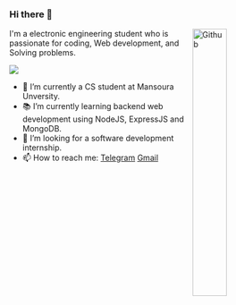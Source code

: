 ### Hi there 👋

<img width="35%" align="right" alt="Github" src="https://user-images.githubusercontent.com/48678280/88862734-4903af80-d201-11ea-968b-9c939d88a37c.gif" />

I'm a electronic engineering student who is passionate for coding, Web development, and Solving problems.

![](https://komarev.com/ghpvc/?username=jobians)
- 🔭 I’m currently a CS student at Mansoura Unversity.
- 📚 I’m currently learning  backend web development using NodeJS, ExpressJS and MongoDB.
- 👯 I’m looking for a software development internship. 
- 📫 How to reach me: [Telegram](https://t.me/MetaAirdroper)   [Gmail](mailto:jobianstechie@gmail.com)
